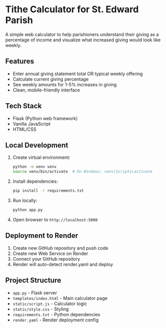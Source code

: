 # Tithe Calculator for St. Edward Parish

A simple web calculator to help parishioners understand their giving as a percentage of income and visualize what increased giving would look like weekly.

## Features

- Enter annual giving statement total OR typical weekly offering
- Calculate current giving percentage
- See weekly amounts for 1-5% increases in giving
- Clean, mobile-friendly interface

## Tech Stack

- Flask (Python web framework)
- Vanilla JavaScript
- HTML/CSS

## Local Development

1. Create virtual environment:
   ```bash
   python -m venv venv
   source venv/bin/activate  # On Windows: venv\Scripts\activate
   ```

2. Install dependencies:
   ```bash
   pip install -r requirements.txt
   ```

3. Run locally:
   ```bash
   python app.py
   ```

4. Open browser to `http://localhost:5000`

## Deployment to Render

1. Create new GitHub repository and push code
2. Create new Web Service on Render
3. Connect your GitHub repository
4. Render will auto-detect render.yaml and deploy

## Project Structure

- `app.py` - Flask server
- `templates/index.html` - Main calculator page
- `static/script.js` - Calculator logic
- `static/style.css` - Styling
- `requirements.txt` - Python dependencies
- `render.yaml` - Render deployment config
